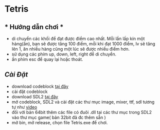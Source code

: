 # Tetris

## * Hướng dẫn chơi *
  * di chuyển các khối để đạt được điểm cao nhất. Mỗi lần lấp kín một hàng(ăn), bạn sẽ được tăng 100 điểm, mỗi khi đạt 1000 điểm, lv sẽ tăng lên 1, ăn nhiều hàng cũng một lúc sẽ được nhiều điểm hơn.
  * sử dụng các phím up, down, left, right để di chuyển.
  * ấn phím esc để quay lại hoặc thoát.

## *Cài Đặt*
  * download codeblock [tại đây](https://www.fosshub.com/Code-Blocks.html?dwl=codeblocks-20.03mingw-setup.exe)
  * cài đặt codeblock
  * download SDL2 [tại đây](https://drive.google.com/drive/folders/1PyzKj5MOhJ8ONnLbhmIey-uTI1CjtsUv?usp=sharing)
  * mở codeblock, SDL2 và cài đặt các thư mục image, mixer, ttf, sdl tương tự như [video](https://www.youtube.com/watch?v=dC77R3MYjcU)
  * đối với bản 64bit thêm các file có đuôi .dll tại các thư mục trong SDL2 vào thư mục game( bản 32bit đã đc thêm sẵn )
  * mở bin, mở release, chọn file Tetris.exe để chơi.
